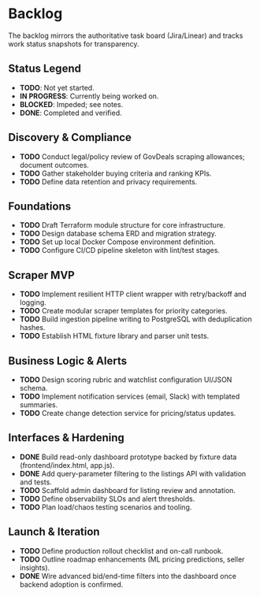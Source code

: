 # Backlog

The backlog mirrors the authoritative task board (Jira/Linear) and tracks work status snapshots for transparency.

## Status Legend
- **TODO**: Not yet started.
- **IN PROGRESS**: Currently being worked on.
- **BLOCKED**: Impeded; see notes.
- **DONE**: Completed and verified.

## Discovery & Compliance
- **TODO** Conduct legal/policy review of GovDeals scraping allowances; document outcomes.
- **TODO** Gather stakeholder buying criteria and ranking KPIs.
- **TODO** Define data retention and privacy requirements.

## Foundations
- **TODO** Draft Terraform module structure for core infrastructure.
- **TODO** Design database schema ERD and migration strategy.
- **TODO** Set up local Docker Compose environment definition.
- **TODO** Configure CI/CD pipeline skeleton with lint/test stages.

## Scraper MVP
- **TODO** Implement resilient HTTP client wrapper with retry/backoff and logging.
- **TODO** Create modular scraper templates for priority categories.
- **TODO** Build ingestion pipeline writing to PostgreSQL with deduplication hashes.
- **TODO** Establish HTML fixture library and parser unit tests.

## Business Logic & Alerts
- **TODO** Design scoring rubric and watchlist configuration UI/JSON schema.
- **TODO** Implement notification services (email, Slack) with templated summaries.
- **TODO** Create change detection service for pricing/status updates.

## Interfaces & Hardening
- **DONE** Build read-only dashboard prototype backed by fixture data (frontend/index.html, app.js).
- **DONE** Add query-parameter filtering to the listings API with validation and tests.
- **TODO** Scaffold admin dashboard for listing review and annotation.
- **TODO** Define observability SLOs and alert thresholds.
- **TODO** Plan load/chaos testing scenarios and tooling.

## Launch & Iteration
- **TODO** Define production rollout checklist and on-call runbook.
- **TODO** Outline roadmap enhancements (ML pricing predictions, seller insights).
- **DONE** Wire advanced bid/end-time filters into the dashboard once backend adoption is confirmed.

